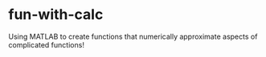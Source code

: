 # fun-with-calc
Using MATLAB to create functions that numerically approximate aspects of complicated functions!
